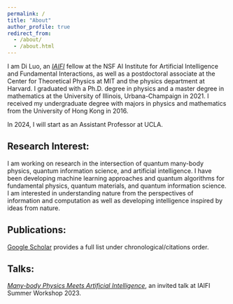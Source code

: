 ```yaml
---
permalink: /
title: "About"
author_profile: true
redirect_from:
  - /about/
  - /about.html
---
```


I am Di Luo, an *<a href="https://iaifi.org/" target="_blank">IAIFI</a>* fellow at the NSF AI Institute for Artificial Intelligence and Fundamental Interactions, as well as a postdoctoral associate at the Center for Theoretical Physics at MIT and the physics department at Harvard. I graduated with a Ph.D. degree in physics and a master degree in mathematics at the University of Illinois, Urbana-Champaign in 2021. I received my undergraduate degree with majors in physics and mathematics from the University of Hong Kong in 2016. 

In 2024, I will start as an Assistant Professor at UCLA.

## Research Interest:

I am working on research in the intersection of quantum many-body physics, quantum information science, and artificial intelligence. I have been developing machine learning approaches and quantum algorithms for fundamental physics, quantum materials, and quantum information science. I am interested in understanding nature from the perspectives of information and computation as well as developing intelligence inspired by ideas from nature.

## Publications:

<a href="https://scholar.google.com/citations?hl=en&user=OxZytTQAAAAJ&view_op=list_works&sortby=pubdate" target="_blank">Google Scholar</a> provides a full list under chronological/citations order. 

## Talks:

*<a href="https://www.youtube.com/watch?v=NEH07uWojxo" target="_blank">Many-body Physics Meets Artificial Intelligence</a>*, an invited talk at IAIFI Summer Workshop 2023.
